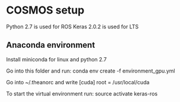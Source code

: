 # COSMOS setup

Python 2.7 is used for ROS
Keras 2.0.2 is used for LTS

## Anaconda environment

Install miniconda for linux and python 2.7

Go into this folder and run:
  conda env create -f environment_gpu.yml

Go into ~/.theanorc
  and write
   [cuda]
   root = /usr/local/cuda

To start the virtual environment run:
  source activate keras-ros
